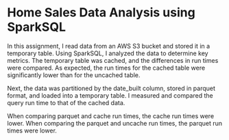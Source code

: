 # Home Sales Data Analysis using SparkSQL

In this assignment, I read data from an AWS S3 bucket and stored it in a temporary table. Using SparkSQL, I analyzed the data to determine key metrics. The temporary table was cached, and the differences in run times were compared. As expected, the run times for the cached table were significantly lower than for the uncached table.

Next, the data was partitioned by the date_built column, stored in parquet format, and loaded into a temporary table. I measured and compared the query run time to that of the cached data.

When comparing parquet and cache run times, the cache run times were lower. When comparing the parquet and uncache run times, the parquet run times were lower. 
